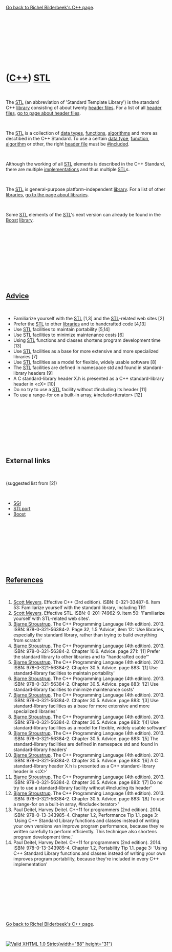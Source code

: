 

[Go back to Richel Bilderbeek's C++ page](Cpp.htm).

 

 

 

 

 

([C++](Cpp.htm)) [STL](CppStl.htm)
==================================

 

The [STL](CppStl.htm) (an abbreviation of 'Standard Template Library')
is the standard C++ [library](CppLibrary.htm) consisting of about twenty
[header files](CppHeaderFile.htm). For a list of all [header
files](CppHeaderFile.htm), [go to page about header
files](CppHeaderFile.htm).

 

The [STL](CppStl.htm) is a collection of [data types](CppDataType.htm),
[functions](CppFunction.htm), [algorithms](CppAlgorithm.htm) and more as
desctibed in the C++ Standard. To use a certain [data
type](CppDataType.htm), [function](CppFunction.htm),
[algorithm](CppAlgorithm.htm) or other, the right [header
file](CppHeaderFile.htm) must be [\#included](CppInclude.htm).

 

Although the working of all [STL](CppStl.htm) elements is described in
the C++ Standard, there are multiple
[implementations](CppDefinition.htm) and thus multiple
[STL](CppStl.htm)s.

 

The [STL](CppStl.htm) is general-purpose platform-independent
[library](CppLibrary.htm). For a list of other
[libraries](CppLibrary.htm), [go to the page about
libraries](CppLibrary.htm).

 

Some [STL](CppStl.htm) elements of the [STL](CppStl.htm)'s next version
can already be found in the [Boost](CppBoost.htm)
[library](CppLibrary.htm).

 

 

 

 

 

 

[Advice](CppAdvice.htm)
-----------------------

 

-   Familiarize yourself with the [STL](CppStl.htm) \[1,3\] and the
    [STL](CppStl.htm)-related web sites \[2\]
-   Prefer the [STL](CppStl.htm) to other [libraries](CppLibrary.htm)
    and to handcrafted code \[4,13\]
-   Use [STL](CppStl.htm) facilities to maintain portability \[5,14\]
-   Use [STL](CppStl.htm) facilities to minimize maintenance costs \[6\]
-   Using [STL](CppStl.htm) functions and classes shortens program
    development time \[13\]
-   Use [STL](CppStl.htm) facilities as a base for more extensive and
    more specialized libraries \[7\]
-   Use [STL](CppStl.htm) facilities as a model for flexible, widely
    usable software \[8\]
-   The [STL](CppStl.htm) facilities are defined in namespace std and
    found in standard-library headers \[9\]
-   A C standard-library header X.h is presented as a C++
    standard-library header in &lt;cX&gt; \[10\]
-   Do no try to use a [STL](CppStl.htm) facility without \#including
    its header \[11\]
-   To use a range-for on a built-in array, \#include&lt;iterator&gt;
    \[12\]

 

 

 

 

 

External links
--------------

 

(suggested list from \[2\])

 

-   [SGI](http://www.sgi.com/tech/stl)
-   [STLport](http://www.stlport.org/)
-   [Boost](http://www.boost.org/)

 

 

 

 

 

[References](CppReferences.htm)
-------------------------------

 

1.  [Scott Meyers](CppScottMeyers.htm). Effective C++ (3rd edition).
    ISBN: 0-321-33487-6. Item 53: Familiarize yourself with the standard
    library, including TR1
2.  [Scott Meyers](CppScottMeyers.htm). Effective STL.
    ISBN: 0-201-74962-9. Item 50: 'Familiarize yourself with STL-related
    web sites'.
3.  [Bjarne Stroustrup](CppBjarneStroustrup.htm). The C++ Programming
    Language (4th edition). 2013. ISBN: 978-0-321-56384-2. Page 32, 1.5
    'Advice', item 12: 'Use libraries, especially the standard library,
    rather than trying to build everything from scratch'
4.  [Bjarne Stroustrup](CppBjarneStroustrup.htm). The C++ Programming
    Language (4th edition). 2013. ISBN: 978-0-321-56384-2. Chapter 10.6.
    Advice. page 271: '\[1\] Prefer the standard library to other
    libraries and to "handcrafted code"'
5.  [Bjarne Stroustrup](CppBjarneStroustrup.htm). The C++ Programming
    Language (4th edition). 2013. ISBN: 978-0-321-56384-2. Chapter 30.5.
    Advice. page 883: '\[1\] Use standard-library facilities to maintain
    portability'
6.  [Bjarne Stroustrup](CppBjarneStroustrup.htm). The C++ Programming
    Language (4th edition). 2013. ISBN: 978-0-321-56384-2. Chapter 30.5.
    Advice. page 883: '\[2\] Use standard-library facilities to minimize
    maintenance costs'
7.  [Bjarne Stroustrup](CppBjarneStroustrup.htm). The C++ Programming
    Language (4th edition). 2013. ISBN: 978-0-321-56384-2. Chapter 30.5.
    Advice. page 883: '\[3\] Use standard-library facilities as a base
    for more extensive and more specialized libraries'
8.  [Bjarne Stroustrup](CppBjarneStroustrup.htm). The C++ Programming
    Language (4th edition). 2013. ISBN: 978-0-321-56384-2. Chapter 30.5.
    Advice. page 883: '\[4\] Use standard-library facilities as a model
    for flexible, widely usable software'
9.  [Bjarne Stroustrup](CppBjarneStroustrup.htm). The C++ Programming
    Language (4th edition). 2013. ISBN: 978-0-321-56384-2. Chapter 30.5.
    Advice. page 883: '\[5\] The standard-library facilities are defined
    in namespace std and found in standard-library headers'
10. [Bjarne Stroustrup](CppBjarneStroustrup.htm). The C++ Programming
    Language (4th edition). 2013. ISBN: 978-0-321-56384-2. Chapter 30.5.
    Advice. page 883: '\[6\] A C standard-library header X.h is
    presented as a C++ standard-library header in &lt;cX&gt;'
11. [Bjarne Stroustrup](CppBjarneStroustrup.htm). The C++ Programming
    Language (4th edition). 2013. ISBN: 978-0-321-56384-2. Chapter 30.5.
    Advice. page 883: '\[7\] Do no try to use a standard-library
    facility without \#including its header'
12. [Bjarne Stroustrup](CppBjarneStroustrup.htm). The C++ Programming
    Language (4th edition). 2013. ISBN: 978-0-321-56384-2. Chapter 30.5.
    Advice. page 883: '\[8\] To use a range-for on a built-in array,
    \#include&lt;iterator&gt;'
13. Paul Deitel, Harvey Deitel. C++11 for programmers (2nd edition).
    2014. ISBN: 978-0-13-343985-4. Chapter 1.2, Performance Tip 1.1.
    page 3: 'Using C++ Standard Library functions and classes instead of
    writing your own versions van improve program performance, because
    they're written carefully to perform efficiently. This technique
    also shortens program development time.'
14. Paul Deitel, Harvey Deitel. C++11 for programmers (2nd edition).
    2014. ISBN: 978-0-13-343985-4. Chapter 1.2, Portability Tip 1.1.
    page 3: 'Using C++ Standard Library functions and classes instead of
    writing your own improves program portability, because they're
    included in every C++ implementation'

 

 

 

 

 

[Go back to Richel Bilderbeek's C++ page](Cpp.htm).



 

[![Valid XHTML 1.0 Strict](valid-xhtml10.png){width="88"
height="31"}](http://validator.w3.org/check?uri=referer)
